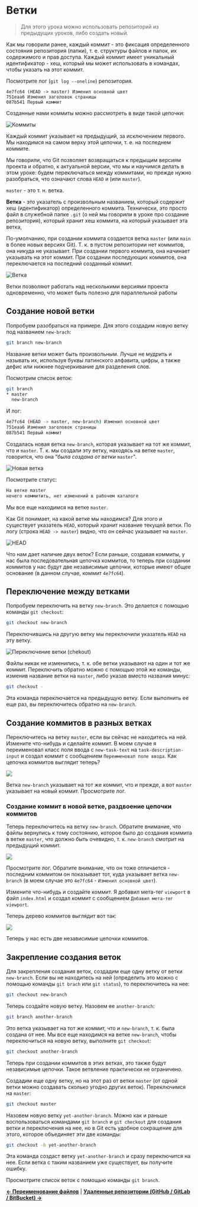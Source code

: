# Ветки

> Для этого урока можно использовать репозиторий из предыдущих уроков, либо создать новый.

Как мы говорили ранее, каждый коммит - это фиксация определенного состояния репозитория (папки), т. е. структуры файлов и папок, их содержимого и прав доступа. Каждый коммит имеет уникальный идентификатор - хеш, который мы может использовать в командах, чтобы указать на этот коммит.

Посмотрите лог (`git log --oneline`) репозитория.

```
4e7fc64 (HEAD -> master) Изменил основной цвет
751eaa6 Изменил заголовок страницы
087b541 Первый коммит
```

Созданные нами коммиты можно рассмотреть в виде такой цепочки:

![Коммиты](images/commits.png)

Каждый коммит указывает на предыдущий, за исключением первого. Мы находимся на самом верху этой цепочки, т. е. на последнем коммите.

Мы говорили, что Git позволяет возвращаться к предыщим версиям проекта и обратно, к актуальной версии, что мы и научимся делать в этом уроке: будем переключаться между коммитами, но прежде нужно разобраться, что означают слова `HEAD` и (или `master`).

`master` - это т. н. ветка.

**Ветка** - это указатель с произвольным названием, который содержит хеш (идентификатор) определенного коммита. Технически, это просто файл в служебной папке `.git` (о ней мы говорили в уроке про создание репозитория), который хранит хеш коммита, на который указывает эта ветка,

По-умолчанию, при создании коммита создается ветка `master` (или `main` в более новых версиях Git). Т. к. в пустом репозитории нет коммитов, она никуда не указывает. При создании первого коммита, она начинает указывать на этот коммит. При создании последующих коммитов, она переключается на последний созданный коммит.

![Ветка](images/branch.png)

Ветки позволяют работать над несколькими версиями проекта одновременно, что может быть полезно для параллельной работы

## Создание новой ветки

Попробуем разобраться на примере. Для этого создадим новую ветку под названием `new-brach`:

```bash
git branch new-branch
```

Название ветки может быть произвольным. Лучше не мудрить и называть их, используя буквы латинского алфавита, цифры, а также дефис или нижнее подчеркивание для разделения слов.

Посмотрим список веток:

```bash
git branch
* master
  new-branch
```

И лог:

```bash
4e7fc64 (HEAD -> master, new-branch) Изменил основной цвет
751eaa6 Изменил заголовок страницы
087b541 Первый коммит
```

Создалась новая ветка `new-branch`, которая указывает на тот же коммит, что и `master`. Т. к. мы создали эту ветку, находясь на ветке `master`, говорится, что она “*была создана от ветки* `master`".

![Новая ветка](images/new-branch.png)

Посмотрите статус:

```bash
На ветке master
нечего коммитить, нет изменений в рабочем каталоге
```

Мы все еще находимся на ветке `master`.

Как Git понимает, на какой ветке мы находимся? Для этого и существует указатель `HEAD`, который хранит название текущей ветки. По логу (строка `HEAD -> master`) видно, что он сейчас указывает на `master`.

![HEAD](images/branch-head.png)

Что нам дает наличие двух веток? Если раньше, создавая коммиты, у нас была последовательная цепочка коммитов, то теперь при создании коммитов у нас будут две независимые цепочки, которые имеют общее основание (в данном случае, коммит `4e7fc64`).

## Переключение между ветками

Попробуем переключить на ветку `new-branch`. Это делается с помощью команды `git checkout`:

```bash
git checkout new-branch
```

Переключившись на другую ветку мы переключили указатель `HEAD` на эту ветку.

![Переключение ветки (chekout)](images/branch-checkout.png)

Файлы никак не изменились, т. к. обе ветки указывают на один и тот же коммит. Переключить обратно можно с помощью этой же команды, изменив название ветки на `master`, либо указав вместо названия минус:

```bash
git checkout -
```

Эта команда переключается на предыдущую ветку. Если выполнить ее еще раз, вы переключитесь обратно на `new-branch`.

## Создание коммитов в разных ветках

Переключитесь на ветку `master`, если вы сейчас не находитесь на ней. Измените что-нибудь и сделайте коммит. В моем случае я переименовал класс поля ввода c `new-task-text` на `task-description-input` и создал коммит с сообщением `Переименовал поле ввода`. Как цепочка коммитов выглядит теперь?

![](images/branches-two-chains.png)

Ветка `new-branch` указывает на тот же коммит, что и прежде, а вот `master` указывает на новый коммит. Просмотрите лог.

### Создание коммит в новой ветке, раздвоение цепочки коммитов

Теперь переключитесь на ветку `new-branch`. Обратите внимание, что файлы вернулись к тому состоянию, которое было до создания коммита в ветке `master`, что должно быть очевидно, т. к. `new-branch` смотрит на предыдущий коммит.

![](images/branches-two-chains-2.png)

Просмотрите лог. Обратите внимание, что он тоже отличается - последним коммитом он показывает тот, куда указывает ветка `new-branch` (в моем случае это `4e7fc64` - `Изменил основной цвет`).

Измените что-нибудь и создайте коммит. Я добавил мета-тег `viewport` в файл `index.html` и создал коммит с сообщением `Добавил мета-тег viewport`.

Теперь дерево коммитов выглядит вот так:

![](images/branches-two-chains-3.png)

Теперь у нас есть две независимые цепочки коммитов.

## Закрепление создания веток

Для закрепления создания веток, создадим еще одну ветку от ветки `new-branch`. Если вы не находитесь на ней (определить это можно с помощью команды `git brach` или `git status`), то переключитесь на нее:

```bash
git checkout new-branch
```

Теперь создайте новую ветку. Назовем ее `another-branch`:

```bash
git branch another-branch
```

Это ветка указывает на тот же коммит, что и `new-branch`, т. к. была создана от нее. Мы все еще находимся на ветке `new-branch`, чтобы переключиться на новую ветку, выполните `git checkout`:

```bash
git checkout another-branch
```

Теперь при создании коммитов в этих ветках, это также будут независимые цепочки. Такое ветвление практически не ограничено.

Создадим еще одну ветку, но на этот раз от ветки `master` (от одной ветки можно создавать сколько угодно других веток). Переключимся на `master`:

```bash
git checkout master
```

Назовем новую ветку `yet-another-branch`. Можно как и раньше воспользоваться командами `git branch` и `git checkout` для создания ветки и переключения на нее, но в Git есть удобное сокращение для этого, которое объединяет эти две команды:

```bash
git checkout -b yet-another-branch
```

Эта команда создаст ветку `yet-another-branch` и сразу переключится на нее. Если ветка с таким названием уже существует, вы получите ошибку.

Просмотрите список веток с помощью команды `git branch`.

**[← Переименование файлов](renaming-files.md)** | **[Удаленные репозитории (GitHub / GitLab / BitBucket) →](remote-repository.md)**
